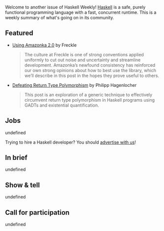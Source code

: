 Welcome to another issue of Haskell Weekly!
[Haskell](https://www.haskell.org) is a safe, purely functional programming language with a fast, concurrent runtime.
This is a weekly summary of what's going on in its community.

## Featured

- [Using Amazonka 2.0](https://tech.freckle.com/2023/09/22/using-amazonka-2-0/) by Freckle
  > The culture at Freckle is one of strong conventions applied uniformly to cut out noise and uncertainty and streamline development. Amazonka’s newfound consistency has reinforced our own strong opinions about how to best use the library, which we’ll describe in this post in the hopes they prove useful to others.

- [Defeating Return Type Polymorphism](https://philipphagenlocher.de/post/defeating-return-type-polymorphism/) by Philipp Hagenlocher
  > This post is an exploration of a generic technique to effectively circumvent return type polymorphism in Haskell programs using GADTs and existential quantification.

## Jobs

undefined

Trying to hire a Haskell developer?
You should [advertise with us](https://haskellweekly.news/advertising.html)!

## In brief

undefined

## Show & tell

undefined

## Call for participation

undefined
